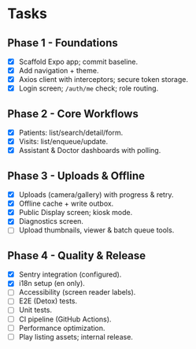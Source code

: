 # Tasks

## Phase 1 - Foundations
- [x] Scaffold Expo app; commit baseline.
- [x] Add navigation + theme.
- [x] Axios client with interceptors; secure token storage.
- [x] Login screen; `/auth/me` check; role routing.

## Phase 2 - Core Workflows
- [x] Patients: list/search/detail/form.
- [x] Visits: list/enqueue/update.
- [x] Assistant & Doctor dashboards with polling.

## Phase 3 - Uploads & Offline
- [x] Uploads (camera/gallery) with progress & retry.
- [x] Offline cache + write outbox.
- [x] Public Display screen; kiosk mode.
- [x] Diagnostics screen.
- [ ] Upload thumbnails, viewer & batch queue tools.

## Phase 4 - Quality & Release
- [x] Sentry integration (configured).
- [x] i18n setup (en only).
- [ ] Accessibility (screen reader labels).
- [ ] E2E (Detox) tests.
- [ ] Unit tests.
- [ ] CI pipeline (GitHub Actions).
- [ ] Performance optimization.
- [ ] Play listing assets; internal release.
